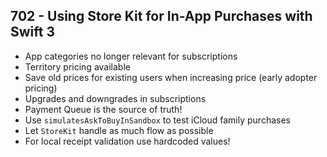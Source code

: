 ## 702 - Using Store Kit for In-App Purchases with Swift 3

* App categories no longer relevant for subscriptions
* Territory pricing available
* Save old prices for existing users when increasing price (early adopter pricing)
* Upgrades and downgrades in subscriptions
* Payment Queue is the source of truth!
* Use `simulatesAskToBuyInSandbox` to test iCloud family purchases
* Let `StoreKit` handle as much flow as possible
* For local receipt validation use hardcoded values!
